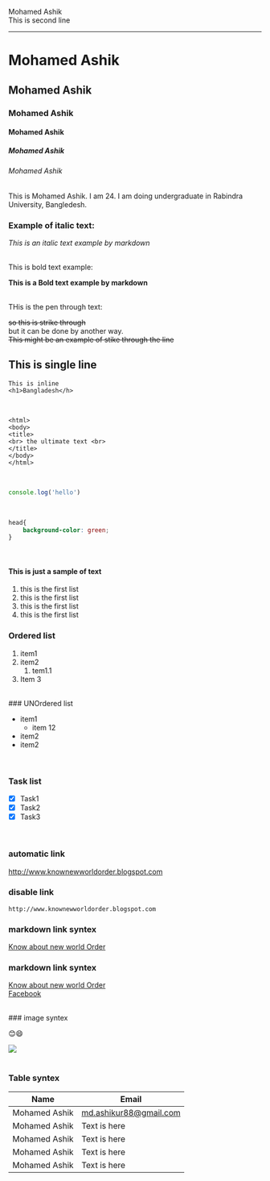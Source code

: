 <!--markdown toutorial-->
Mohamed Ashik  
This is second line

---


# Mohamed Ashik
## Mohamed Ashik
### Mohamed Ashik
#### Mohamed Ashik
##### Mohamed Ashik
###### Mohamed Ashik

<p>This is Mohamed Ashik. I am 24. I am doing undergraduate in Rabindra University, Bangledesh.</p>

### Example of italic text: 
_This is an italic text example by markdown_



<br>
This is bold text example:


__This is a Bold text example by markdown__


<br>
THis is the pen through text:

<del>so this is strike through</del>  
but it can be done by another way.  
~~This might be an example of stike through the line~~  

## This is single line
`This is inline`  
`<h1>Bangladesh</h>`  

<br>

```
<html>
<body>  
<title>
<br> the ultimate text <br>
</title>  
</body>
</html>
```

<br>

```javascript
console.log('hello')
```

<br>

```css
head{
    background-color: green;
}
```


<br>

#### This is just a sample of text
<ol>
    <li>this is the first list</li>
    <li>this is the first list</li>
    <li>this is the first list</li>
    <li>this is the first list</li>
</ol>


### Ordered list
1. item1  
2. item2
    1. tem1.1
3. Item 3

<br>
### UNOrdered list  

- item1
    - item 12
- item2
- item2 

<br>

### Task list  
- [x] Task1
- [x] Task2
- [x] Task3

<br>

### automatic link
http://www.knownewworldorder.blogspot.com  


### disable link
`http://www.knownewworldorder.blogspot.com`


### markdown link syntex
[Know about new world Order](http://www.knownewworldorder.blogspot.com)


### markdown link syntex
[Know about new world Order][Website link]  
[Facebook][facebook link]




<br>
### image syntex 

😊😄
<br> 

<img src="./Pictures/Ashik22final.jpg">




<br>

<br>


### Table syntex  

| Name | Email |
|-----| --------|
| Mohamed Ashik |md.ashikur88@gmail.com  |
| Mohamed Ashik |Text is here |
| Mohamed Ashik |Text is here |
| Mohamed Ashik |Text is here |
| Mohamed Ashik |Text is here |
 





<!--All link is here -->
[Website link]: http://www.knownewworldorder.blogspot.com

[facebook link]: www.facebook.com/md.ashikur88



